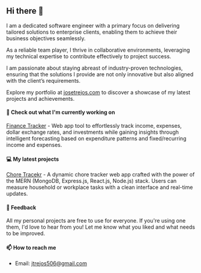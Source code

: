 ## Hi there 👋

I am a dedicated software engineer with a primary focus on delivering tailored solutions to enterprise clients, enabling them to achieve their business objectives seamlessly. 

As a reliable team player, I thrive in collaborative environments, leveraging my technical expertise to contribute effectively to project success. 

I am passionate about staying abreast of industry-proven technologies, ensuring that the solutions I provide are not only innovative but also aligned with the client’s requirements.

Explore my portfolio at [josetrejos.com](https://josetrejos.com) to discover a showcase of my latest projects and achievements.

#### 👷 Check out what I'm currently working on

[Finance Tracker](https://www.josetrejos.com/portfolio/ft) - Web app tool to effortlessly track income, expenses, dollar exchange rates, and investments while gaining insights through intelligent forecasting based on expenditure patterns and fixed/recurring income and expenses.

#### 💻 My latest projects

[Chore Tracekr](https://github.com/jose-506/ChoreTracker) - A dynamic chore tracker web app crafted with the power of the MERN (MongoDB, Express.js, React.js, Node.js) stack. Users can measure household or workplace tasks with a clean interface and real-time updates.

#### 💬 Feedback

All my personal projects are free to use for everyone. If you're using one them, I'd love to hear from you! Let me know what you liked and what needs to be improved.

#### 📫 How to reach me

- Email: jtrejos506@gmail.com
